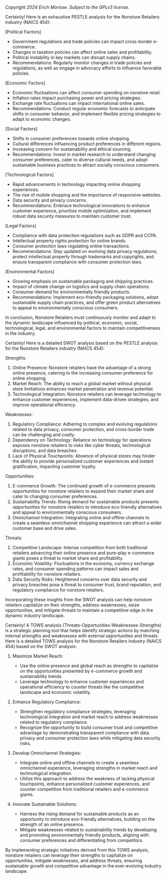 *Copyright 2024 Erich Morisse.  Subject to the GPLv3 license.*


Certainly! Here is an exhaustive PESTLE analysis for the Nonstore Retailers industry (NAICS 454):

[Political Factors]
- Government regulations and trade policies can impact cross-border e-commerce.
- Changes in taxation policies can affect online sales and profitability.
- Political instability in key markets can disrupt supply chains.
- Recommendations: Regularly monitor changes in trade policies and regulations, as well as engage in advocacy efforts to influence favorable policies.

[Economic Factors]
- Economic fluctuations can affect consumer spending on nonstore retail.
- Inflation rates impact purchasing power and pricing strategies.
- Exchange rate fluctuations can impact international online sales.
- Recommendations: Conduct regular economic forecasts to anticipate shifts in consumer behavior, and implement flexible pricing strategies to adapt to economic changes.

[Social Factors]
- Shifts in consumer preferences towards online shopping.
- Cultural differences influencing product preferences in different regions.
- Increasing concern for sustainability and ethical sourcing.
- Recommendations: Invest in market research to understand changing consumer preferences, cater to diverse cultural needs, and adopt sustainable business practices to attract socially conscious consumers.

[Technological Factors]
- Rapid advancements in technology impacting online shopping experiences.
- The rise of mobile shopping and the importance of responsive websites.
- Data security and privacy concerns.
- Recommendations: Embrace technological innovations to enhance customer experience, prioritize mobile optimization, and implement robust data security measures to maintain customer trust.

[Legal Factors]
- Compliance with data protection regulations such as GDPR and CCPA.
- Intellectual property rights protection for online brands.
- Consumer protection laws regulating online transactions.
- Recommendations: Stay updated on evolving data privacy regulations, protect intellectual property through trademarks and copyrights, and ensure transparent compliance with consumer protection laws.

[Environmental Factors]
- Growing emphasis on sustainable packaging and shipping practices.
- Impact of climate change on logistics and supply chain operations.
- Consumer demand for environmentally friendly products.
- Recommendations: Implement eco-friendly packaging solutions, adopt sustainable supply chain practices, and offer green product alternatives to appeal to environmentally conscious consumers.

In conclusion, Nonstore Retailers must continuously monitor and adapt to the dynamic landscape influenced by political, economic, social, technological, legal, and environmental factors to maintain competitiveness in the industry.

Certainly! Here is a detailed SWOT analysis based on the PESTLE analysis for the Nonstore Retailers industry (NAICS 454):

Strengths:
1. Online Presence: Nonstore retailers have the advantage of a strong online presence, catering to the increasing consumer preference for online shopping.
2. Market Reach: The ability to reach a global market without physical store limitations enhances market penetration and revenue potential.
3. Technological Integration: Nonstore retailers can leverage technology to enhance customer experiences, implement data-driven strategies, and improve operational efficiency.

Weaknesses:
1. Regulatory Compliance: Adhering to complex and evolving regulations related to data privacy, consumer protection, and cross-border trade can be challenging and costly.
2. Dependency on Technology: Reliance on technology for operations exposes nonstore retailers to risks like cyber threats, technological disruptions, and data breaches.
3. Lack of Physical Touchpoints: Absence of physical stores may hinder the ability to provide personalized customer experiences and instant gratification, impacting customer loyalty.

Opportunities:
1. E-commerce Growth: The continued growth of e-commerce presents opportunities for nonstore retailers to expand their market share and cater to changing consumer preferences.
2. Sustainability Trends: Rising demand for sustainable products presents opportunities for nonstore retailers to introduce eco-friendly alternatives and appeal to environmentally conscious consumers.
3. Omnichannel Integration: Integrating online and offline channels to create a seamless omnichannel shopping experience can attract a wider customer base and drive sales.

Threats:
1. Competitive Landscape: Intense competition from both traditional retailers advancing their online presence and pure-play e-commerce giants poses a threat to market share and profitability.
2. Economic Volatility: Fluctuations in the economy, currency exchange rates, and consumer spending patterns can impact sales and profitability for nonstore retailers.
3. Data Security Risks: Heightened concerns over data security and privacy breaches pose a threat to consumer trust, brand reputation, and regulatory compliance for nonstore retailers.

Incorporating these insights from the SWOT analysis can help nonstore retailers capitalize on their strengths, address weaknesses, seize opportunities, and mitigate threats to maintain a competitive edge in the dynamic industry landscape.

Certainly! A TOWS analysis (Threats-Opportunities-Weaknesses-Strengths) is a strategic planning tool that helps identify strategic actions by matching internal strengths and weaknesses with external opportunities and threats. Here is a detailed TOWS analysis for the Nonstore Retailers industry (NAICS 454) based on the SWOT analysis:

1. Maximize Market Reach:
   - Use the online presence and global reach as strengths to capitalize on the opportunities presented by e-commerce growth and sustainability trends.
   - Leverage technology to enhance customer experiences and operational efficiency to counter threats like the competitive landscape and economic volatility.

2. Enhance Regulatory Compliance:
   - Strengthen regulatory compliance strategies, leveraging technological integration and market reach to address weaknesses related to regulatory compliance.
   - Recognize the opportunity to build consumer trust and competitive advantage by demonstrating transparent compliance with data privacy and consumer protection laws while mitigating data security risks.

3. Develop Omnichannel Strategies:
   - Integrate online and offline channels to create a seamless omnichannel experience, leveraging strengths in market reach and technological integration.
   - Utilize this approach to address the weakness of lacking physical touchpoints, enhance personalized customer experiences, and counter competition from traditional retailers and e-commerce giants.

4. Innovate Sustainable Solutions:
   - Harness the rising demand for sustainable products as an opportunity to introduce eco-friendly alternatives, building on the strength of an online presence.
   - Mitigate weaknesses related to sustainability trends by developing and promoting environmentally friendly products, aligning with consumer preferences and differentiating from competitors.

By implementing strategic initiatives derived from this TOWS analysis, nonstore retailers can leverage their strengths to capitalize on opportunities, mitigate weaknesses, and address threats, ensuring sustainable growth and competitive advantage in the ever-evolving industry landscape.

